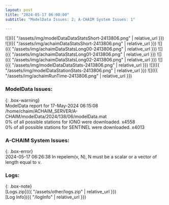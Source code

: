 ```yaml
---
layout: post
title: "2024-05-17 06:00:00"
subtitle: "ModelData Issues: 2; A-CHAIM System Issues: 1"

---
```


![]({{ "/assets/img/modelDataDataStatsShort-2413806.png" | relative_url }})
![]({{ "/assets/img/achaimDataStatsShort-2413806.png" | relative_url }})
![]({{ "/assets/img/achaimDataStatsLong00-2413806.png" | relative_url }})
![]({{ "/assets/img/achaimDataStatsLong01-2413806.png" | relative_url }})
![]({{ "/assets/img/achaimDataStatsLong02-2413806.png" | relative_url }})
![]({{ "/assets/img/modelDataDataStats-2413806.png" | relative_url }})
![]({{ "/assets/img/modelDataStationStats-2413806.png" | relative_url }})
![]({{ "/assets/img/achaimRunTime-2413806.png" | relative_url }})


### ModelData Issues:  
  
{: .box-warning}  
 ModelData report for 17-May-2024 06:15:08   
 /home/chaim/ACHAIM_SERVER/A-CHAIM/modelData/2024/138/06/modelData.mat   
 0% of all possible stations for IONO were downloaded. x4558   
 0% of all possible stations for SENTINEL were downloaded. x4013   
  
### A-CHAIM System Issues:  
  
{: .box-error}  
2024-05-17 06:26:38 In repelem(v, N), N must be a scalar or a vector of length equal to v.  

### Logs:  
  
{: .box-note}  
[Logs.zip]({{ "/assets/other/logs.zip" | relative_url }})  
[Log Info]({{ "/logInfo" | relative_url }})  
